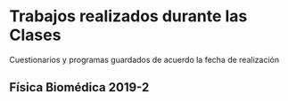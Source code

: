 # Trabajos realizados durante las Clases

Cuestionarios y programas guardados de acuerdo la fecha de realización
## Física Biomédica 2019-2

